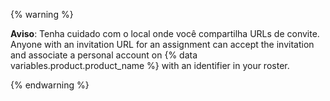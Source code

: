 {% warning %}

**Aviso**: Tenha cuidado com o local onde você compartilha URLs de convite. Anyone with an invitation URL for an assignment can accept the invitation and associate a personal account on {% data variables.product.product_name %} with an identifier in your roster.

{% endwarning %}
